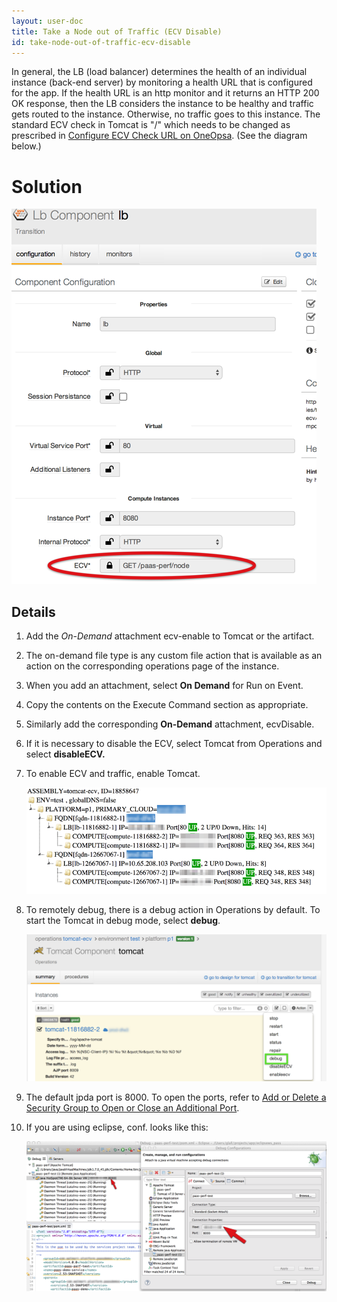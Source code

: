 ```yaml
---
layout: user-doc
title: Take a Node out of Traffic (ECV Disable)
id: take-node-out-of-traffic-ecv-disable
---
```


In general, the LB (load balancer) determines the health of an individual instance (back-end server) by monitoring a health URL that is configured for the app. If the health URL is an http monitor and it returns an HTTP 200 OK response, then the LB considers the instance to be healthy and traffic gets routed to the instance. Otherwise, no traffic goes to this instance. The standard ECV check in Tomcat is "/" which needs to be changed as prescribed in <a href="/user/howto/configure-ecv-check-url-on-oneops.html">Configure ECV Check URL on OneOpsa</a>. (See the diagram below.)

# Solution

![ECV check](/assets/docs/local/images/ecv-check.png)


## Details


1. Add the *On-Demand* attachment ecv-enable to Tomcat or the artifact.
2. The on-demand file type is any custom file action that is available as an action on the corresponding operations page of the instance.
3. When you add an attachment, select **On Demand** for Run on Event.
4. Copy the contents on the Execute Command section as appropriate.
5. Similarly add the corresponding **On-Demand** attachment, ecvDisable.
6. If it is necessary to disable the ECV, select Tomcat from Operations and select **disableECV.**
7. To enable ECV and traffic, enable Tomcat.

    ![ECV disable toncatup](/assets/docs/local/images/ecv-disable-tomcatup.png)

8. To remotely debug, there is a debug action in Operations by default. To start the Tomcat in debug mode, select **debug**.

    ![ECV disable debug tomcat](/assets/docs/local/images/ecv-disable-debug-tomcat.png)

9. The default jpda port is 8000. To open the ports, refer to <a href="/user/design/add-or-delete-a-security-group-to-open-or-close-an-additional-port.html">Add or Delete a Security Group to Open or Close an Additional Port</a>.
10. If you are using eclipse, conf. looks like this:

    ![ECV disable eclipse debug conf](/assets/docs/local/images/ecv-disable-eclipse-debug-conf.png)
